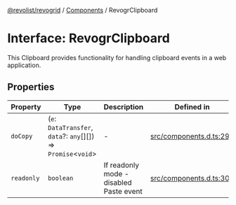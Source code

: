 [@revolist/revogrid](README.md) / [Components](Namespace.Components.md) / RevogrClipboard

# Interface: RevogrClipboard

This Clipboard provides functionality for handling clipboard events in a web application.

## Properties

| Property | Type | Description | Defined in |
| ------ | ------ | ------ | ------ |
| `doCopy` | (`e`: `DataTransfer`, `data`?: `any`[][]) => `Promise`\<`void`\> | - | [src/components.d.ts:298](https://github.com/revolist/revogrid/blob/47823c55f21dbab2ee19530dcd4c960a36eea0e4/src/components.d.ts#L298) |
| `readonly` | `boolean` | If readonly mode - disabled Paste event | [src/components.d.ts:302](https://github.com/revolist/revogrid/blob/47823c55f21dbab2ee19530dcd4c960a36eea0e4/src/components.d.ts#L302) |
